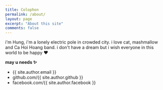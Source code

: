 ```yaml
---
title: Colophon
permalink: /about/
layout: page
excerpt: "About this site"
comments: false
---
```


i'm Hung, i'm a lonely electric pole in crowded city. i love cat, mashmallow and Ca Hoi Hoang band. i don't have a dream but i wish everyone in this world to be happy ❤


**may u needs ✨**

- {{ site.author.email }}
- github.com/{{ site.author.github }}
- facebook.com/{{ site.author.facebook }}